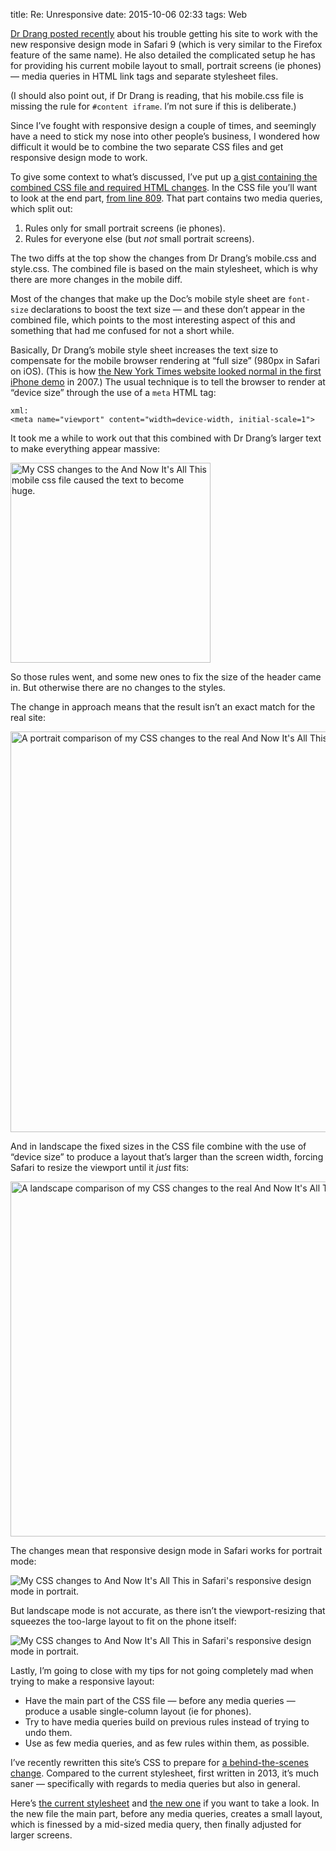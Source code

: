 title: Re: Unresponsive
date: 2015-10-06 02:33
tags: Web

[Dr Drang posted recently][drang] about his trouble getting his site to work with the new responsive design mode in Safari 9 (which is very similar to the Firefox feature of the same name). He also detailed the complicated setup he has for providing his current mobile layout to small, portrait screens (ie phones) — media queries in HTML link tags and separate stylesheet files.

[drang]: http://leancrew.com/all-this/2015/10/unresponsive/

(I should also point out, if Dr Drang is reading, that his mobile.css file is missing the rule for `#content iframe`. I’m not sure if this is deliberate.)

Since I’ve fought with responsive design a couple of times, and seemingly have a need to stick my nose into other people’s business, I wondered how difficult it would be to combine the two separate CSS files and get responsive design mode to work.

To give some context to what’s discussed, I’ve put up [a gist containing the combined CSS file and required HTML changes][gist]. In the CSS file you’ll want to look at the end part, [from line 809][l809]. That part contains two media queries, which split out:

1. Rules only for small portrait screens (ie phones).
2. Rules for everyone else (but *not* small portrait screens).

[gist]: https://gist.github.com/robjwells/d1c38b72ddc292ac42e1
[l809]: https://gist.github.com/robjwells/d1c38b72ddc292ac42e1#file-drang-combined-css-L809

The two diffs at the top show the changes from Dr Drang’s mobile.css and style.css. The combined file is based on the main stylesheet, which is why there are more changes in the mobile diff.

Most of the changes that make up the Doc’s mobile style sheet are `font-size` declarations to boost the text size — and these don’t appear in the combined file, which points to the most interesting aspect of this and something that had me confused for not a short while.

Basically, Dr Drang’s mobile style sheet increases the text size to compensate for the mobile browser rendering at “full size” (980px in Safari on iOS). (This is how [the New York Times website looked normal in the first iPhone demo][nyt-demo] in 2007.) The usual technique is to tell the browser to render at “device size” through the use of a `meta` HTML tag:

    xml:
    <meta name="viewport" content="width=device-width, initial-scale=1">

[nyt-demo]: https://youtu.be/vN4U5FqrOdQ?t=2515

It took me a while to work out that this combined with Dr Drang’s larger text to make everything appear massive:

<p>
    <img
        alt="My CSS changes to the And Now It's All This mobile css file caused the text to become huge."
        src="http://img.robjwells.com.s3.amazonaws.com/posts/2015-10-06_massive.png"
        width="320px">
</p>

So those rules went, and some new ones to fix the size of the header came in. But otherwise there are no changes to the styles.

The change in approach means that the result isn’t an exact match for the real site:

<p class="pic">
    <img
        alt="A portrait comparison of my CSS changes to the real And Now It's All This site."
        src="http://img.robjwells.com.s3.amazonaws.com/posts/2015-10-06_portrait-comparison.png"
        width="641px">
</p>

And in landscape the fixed sizes in the CSS file combine with the use of “device size” to produce a layout that’s larger than the screen width, forcing Safari to resize the viewport until it *just* fits:

<p class="pic">
    <img
        alt="A landscape comparison of my CSS changes to the real And Now It's All This site."
        src="http://img.robjwells.com.s3.amazonaws.com/posts/2015-10-06_landscape-comparison.png"
        width="568px">
</p>

The changes mean that responsive design mode in Safari works for portrait mode:

<p class="pic">
    <img
        alt="My CSS changes to And Now It's All This in Safari's responsive design mode in portrait."
        src="http://img.robjwells.com.s3.amazonaws.com/posts/2015-10-06_portrait-rdm.png">
</p>

But landscape mode is not accurate, as there isn’t the viewport-resizing that squeezes the too-large layout to fit on the phone itself:

<p class="pic">
    <img
        alt="My CSS changes to And Now It's All This in Safari's responsive design mode in portrait."
        src="http://img.robjwells.com.s3.amazonaws.com/posts/2015-10-06_landscape-rdm.png">
</p>

Lastly, I’m going to close with my tips for not going completely mad when trying to make a responsive layout:

* Have the main part of the CSS file — before any media queries — produce a usable single-column layout (ie for phones).
* Try to have media queries build on previous rules instead of trying to undo them.
* Use as few media queries, and as few rules within them, as possible.

I’ve recently rewritten this site’s CSS to prepare for [a behind-the-scenes change][majestic]. Compared to the current stylesheet, first written in 2013, it’s much saner — specifically with regards to media queries but also in general.

Here’s [the current stylesheet][current-css] and [the new one][new-css] if you want to take a look. In the new file the main part, before any media queries, creates a small layout, which is finessed by a mid-sized media query, then finally adjusted for larger screens.

[majestic]: https://bitbucket.org/robjwells/majestic/
[current-css]: https://gist.github.com/robjwells/9026d9da9c19c5f24ad7
[new-css]: https://bitbucket.org/robjwells/primaryunit-2015/src/572cbd62d4e5c54804a608398a39aeac3777a88e/css/styles.css
